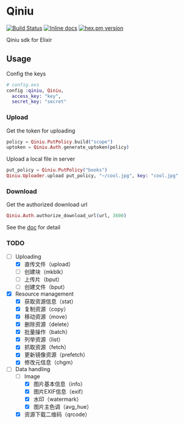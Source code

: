 Qiniu
=====

[![Build Status](https://travis-ci.org/tony612/qiniu.svg?branch=master)](https://travis-ci.org/tony612/qiniu)
[![Inline docs](http://inch-ci.org/github/tony612/qiniu.svg?branch=master)](http://inch-ci.org/github/tony612/qiniu)
[![hex.pm version](https://img.shields.io/hexpm/v/qiniu.svg)](https://hex.pm/packages/qiniu)

Qiniu sdk for Elixir

## Usage

Config the keys

```elixir
# config.exs
config :qiniu, Qiniu,
  access_key: "key",
  secret_key: "secret"
```

### Upload

Get the token for uploading

```elixir
policy = Qiniu.PutPolicy.build("scope")
uptoken = Qiniu.Auth.generate_uptoken(policy)
```

Upload a local file in server

```elixir
put_policy = Qiniu.PutPolicy("books")
Qiniu.Uploader.upload put_policy, "~/cool.jpg", key: "cool.jpg"
```

### Download

Get the authorized download url

```elixir
Qiniu.Auth.authorize_download_url(url, 3600)
```

See the [doc](http://hexdocs.pm/qiniu/) for detail

### TODO

- [ ] Uploading
  - [x] 直传文件（upload）
  - [ ] 创建块（mkblk）
  - [ ] 上传片（bput）
  - [ ] 创建文件（bput）
- [x] Resource management
  - [x] 获取资源信息（stat）
  - [x] 复制资源（copy）
  - [x] 移动资源（move）
  - [x] 删除资源（delete）
  - [x] 批量操作（batch）
  - [x] 列举资源（list）
  - [x] 抓取资源（fetch）
  - [x] 更新镜像资源（prefetch）
  - [x] 修改元信息（chgm）
- [ ] Data handling
  - [ ] Image
    - [x] 图片基本信息（info）
    - [x] 图片EXIF信息（exif）
    - [x] 水印（watermark）
    - [x] 图片主色调（avg_hue）
  - [x] 资源下载二维码（qrcode）
